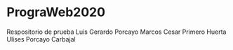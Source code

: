 # PrograWeb2020
Respositorio de prueba
Luis Gerardo Porcayo Marcos
Cesar Primero Huerta
Ulises Porcayo Carbajal
